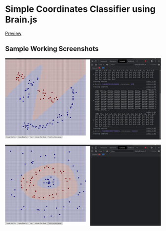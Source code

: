 # Simple Coordinates Classifier using Brain.js

[Preview](https://sarthak-pokharel.github.io/binary-classification-simple-neural-network/)


## Sample Working Screenshots
 ![Brain JS classification 1](https://github.com/sarthak-pokharel/binary-classification-simple-neural-network/blob/master/samplepics/sample1.jpg?raw=true)

 ![Brain JS classification 1](https://github.com/sarthak-pokharel/binary-classification-simple-neural-network/blob/master/samplepics/sample2.jpg?raw=true)
 

